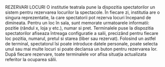 REZERVARI LOCURI O institutie teatrala pune la dispozitia spectatorilor un sistem pentru rezervarea locurilor la spectacole. În fiecare zi, institutia are o singura reprezentatie, la care spectatorii pot rezerva locuri începand de dimineata. Pentru un loc în sala, sunt memorate urmatoarele informatii: pozitie (rândul x, loja y etc.), numar si pret. Terminalele puse la dispozitia spectatorilor afiseaza întreaga configuratie a salii, precizând pentru fiecare loc pozitia, numarul, pretul si starea (liber sau rezervat). Folosind un astfel de terminal, spectatorul îsi poate introduce datele personale, poate selecta unul sau mai multe locuri si poate declansa un buton pentru rezervarea lor. După fiecare rezervare, toate terminalele vor afisa situația actualizata referitor la ocuparea sălii. 
